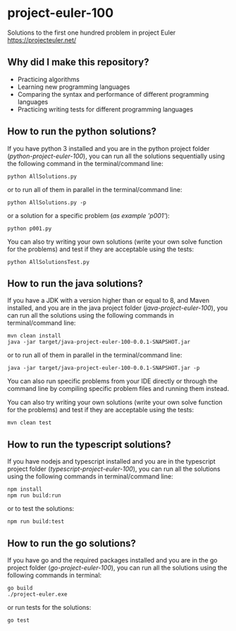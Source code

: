 # project-euler-100
Solutions to the first one hundred problem in project Euler https://projecteuler.net/

## Why did I make this repository?
- Practicing algorithms
- Learning new programming languages
- Comparing the syntax and performance of different programming languages
- Practicing writing tests for different programming languages

## How to run the python solutions?

If you have python 3 installed and you are in the python project folder (*python-project-euler-100*), you can run all the solutions sequentially using the following command in the terminal/command line:

    python AllSolutions.py

or to run all of them in parallel in the terminal/command line:

    python AllSolutions.py -p

or a solution for a specific problem (*as example 'p001'*):

    python p001.py

You can also try writing your own solutions (write your own solve function for the problems) and test if they are acceptable using the tests:

    python AllSolutionsTest.py
## How to run the java solutions?
If you have a JDK with a version higher than or equal to 8, and Maven installed, and you are in the java project folder (*java-project-euler-100*), you can run all the solutions using the following commands in terminal/command line:

    mvn clean install
    java -jar target/java-project-euler-100-0.0.1-SNAPSHOT.jar

or to run all of them in parallel in the terminal/command line:

    java -jar target/java-project-euler-100-0.0.1-SNAPSHOT.jar -p
You can also run specific problems from your IDE directly or through the command line by compiling specific problem files and running them instead.

You can also try writing your own solutions (write your own solve function for the problems) and test if they are acceptable using the tests:

    mvn clean test
## How to run the typescript solutions?
If you have nodejs and typescript installed and you are in the typescript project folder (*typescript-project-euler-100*), you can run all the solutions using the following commands in terminal/command line:

    npm install
    npm run build:run

or to test the solutions:

    npm run build:test

## How to run the go solutions?
If you have go and the required packages installed and you are in the go project folder (*go-project-euler-100*), you can run all the solutions using the following commands in terminal:

    go build
    ./project-euler.exe

or run tests for the solutions:

    go test
